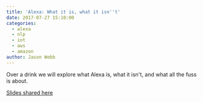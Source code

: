 ```yaml
---
title: 'Alexa: What it is, what it isn''t'
date: 2017-07-27 15:10:00
categories:
  - alexa
  - nlp
  - iot
  - aws
  - amazon
author: Jason Webb
---
```


Over a drink we will explore what Alexa is, what it isn't, and what all the fuss is about.

[Slides shared here](https://docs.google.com/presentation/d/1nq9bIhDPwB1BFBWVn-bICNmb5ydrxMCSpD2-MvsDngk/edit?usp=sharing)